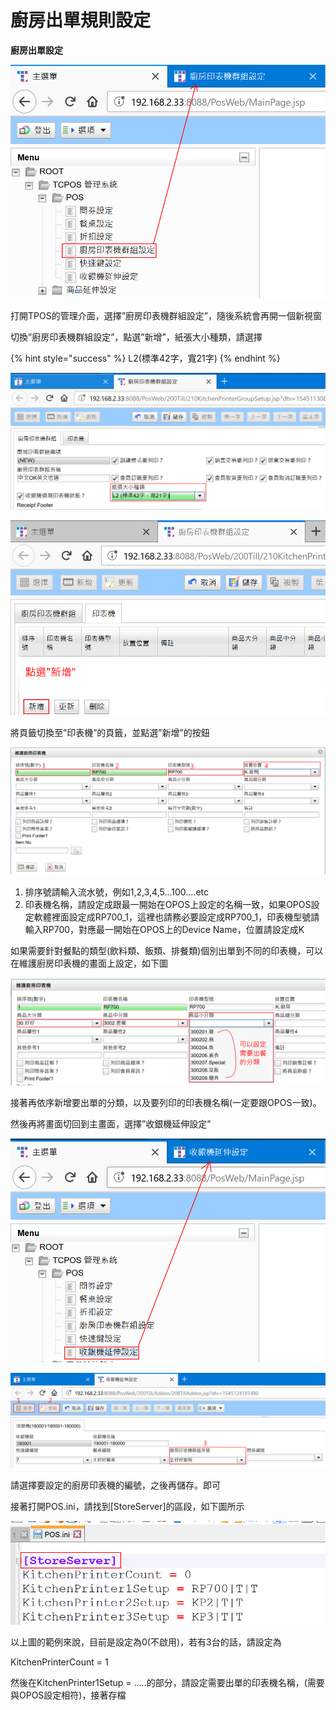 # 廚房出單規則設定

**廚房出單設定**

![](../.gitbook/assets/11%20%282%29.png)

打開TPOS的管理介面，選擇”廚房印表機群組設定”，隨後系統會再開一個新視窗

切換”廚房印表機群組設定”，點選”新增”，紙張大小種類，請選擇

{% hint style="success" %}
L2\(標準42字，寬21字\)
{% endhint %}

![](../.gitbook/assets/12%20%282%29.png)

![](../.gitbook/assets/13%20%285%29.png)

將頁籤切換至”印表機”的頁籤，並點選”新增”的按鈕

![](../.gitbook/assets/14%20%283%29.png)

1. 排序號請輸入流水號，例如1,2,3,4,5…100….etc
2. 印表機名稱，請設定成跟最一開始在OPOS上設定的名稱一致，如果OPOS設定軟體裡面設定成RP700\_1，這裡也請務必要設定成RP700\_1，印表機型號請輸入RP700，對應最一開始在OPOS上的Device Name，位置請設定成K

如果需要針對餐點的類型\(飲料類、飯類、排餐類\)個別出單到不同的印表機，可以在維護廚房印表機的畫面上設定，如下圖

![](../.gitbook/assets/15%20%282%29.png)

接著再依序新增要出單的分類，以及要列印的印表機名稱\(一定要跟OPOS一致\)。

然後再將畫面切回到主畫面，選擇”收銀機延伸設定”

![](../.gitbook/assets/16%20%281%29.png)

![](../.gitbook/assets/17%20%282%29.png)

請選擇要設定的廚房印表機的編號，之後再儲存。即可

接著打開POS.ini，請找到\[StoreServer\]的區段，如下圖所示

![](../.gitbook/assets/18%20%282%29.png)

以上圖的範例來說，目前是設定為0\(不啟用\)，若有3台的話，請設定為

KitchenPrinterCount = 1

然後在KitchenPrinter1Setup = …..的部分，請設定需要出單的印表機名稱，\(需要與OPOS設定相符\)，接著存檔

